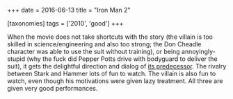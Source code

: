 +++
date = 2016-06-13
title = "Iron Man 2"

[taxonomies]
tags = ['2010', 'good']
+++

When the movie does not take shortcuts with the story (the villain is
too skilled in science/engineering and also too strong; the Don Cheadle
character was able to use the suit without training), or being
annoyingly-stupid (why the fuck did Pepper Potts drive with bodyguard to
deliver the suit), it gets the delightful direction and dialog of [its
predecessor]. The rivalry between Stark and Hammer lots of fun to watch.
The villain is also fun to watch, even though his motivations were given
lazy treatment. All three are given very good performances.

  [its predecessor]: http://movies.tshepang.net/iron-man
